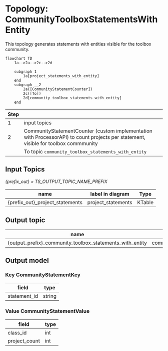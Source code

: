 # Topology: CommunityToolboxStatementsWithEntity

This topology generates statements with entities visible for the toolbox community.

```mermaid
flowchart TD
    1a-->2a-->2c-->2d
   
    subgraph 1
        1a[project_statements_with_entity]
    end
    subgraph __2
        2a([CommunityStatementCounter])
        2c([To])
        2d[community_toolbox_statements_with_entity]
    end  
```

| Step |                                                                                                                                     |
|------|-------------------------------------------------------------------------------------------------------------------------------------|
| 1    | input topics                                                                                                                        |
| 2    | CommunityStatementCounter (custom implementation with ProcessorAPI) to count projects per statement, visible for toolbox commmunity |
|      | To topic `community_toolbox_statements_with_entity`                                                                                 |

## Input Topics

_{prefix_out} = TS_OUTPUT_TOPIC_NAME_PREFIX_

| name                            | label in diagram   | Type   |
|---------------------------------|--------------------|--------|
| {prefix_out}_project_statements | project_statements | KTable |

## Output topic

| name                                                     | label in diagram                         |
|----------------------------------------------------------|------------------------------------------|
| {output_prefix}_community_toolbox_statements_with_entity | community_toolbox_statements_with_entity |

## Output model

### Key CommunityStatementKey

| field        | type   |
|--------------|--------|
| statement_id | string |

### Value CommunityStatementValue

| field         | type |
|---------------|------|
| class_id      | int  |
| project_count | int  |

